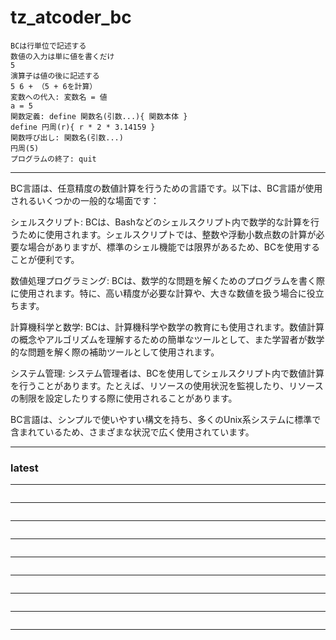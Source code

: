# tz_atcoder_bc

```
BCは行単位で記述する
数値の入力は単に値を書くだけ
5
演算子は値の後に記述する
5 6 + （5 + 6を計算）
変数への代入: 変数名 = 値
a = 5
関数定義: define 関数名(引数...){ 関数本体 }
define 円周(r){ r * 2 * 3.14159 }
関数呼び出し: 関数名(引数...)
円周(5)
プログラムの終了: quit
```

---

BC言語は、任意精度の数値計算を行うための言語です。以下は、BC言語が使用されるいくつかの一般的な場面です：

シェルスクリプト: BCは、Bashなどのシェルスクリプト内で数学的な計算を行うために使用されます。シェルスクリプトでは、整数や浮動小数点数の計算が必要な場合がありますが、標準のシェル機能では限界があるため、BCを使用することが便利です。

数値処理プログラミング: BCは、数学的な問題を解くためのプログラムを書く際に使用されます。特に、高い精度が必要な計算や、大きな数値を扱う場合に役立ちます。

計算機科学と数学: BCは、計算機科学や数学の教育にも使用されます。数値計算の概念やアルゴリズムを理解するための簡単なツールとして、また学習者が数学的な問題を解く際の補助ツールとして使用されます。

システム管理: システム管理者は、BCを使用してシェルスクリプト内で数値計算を行うことがあります。たとえば、リソースの使用状況を監視したり、リソースの制限を設定したりする際に使用されることがあります。

BC言語は、シンプルで使いやすい構文を持ち、多くのUnix系システムに標準で含まれているため、さまざまな状況で広く使用されています。

---
### latest

---
```

```
---
```

```
---
```

```
---
```

```
---
```

```
---
```

```
---
```

```
---
```

```
---
